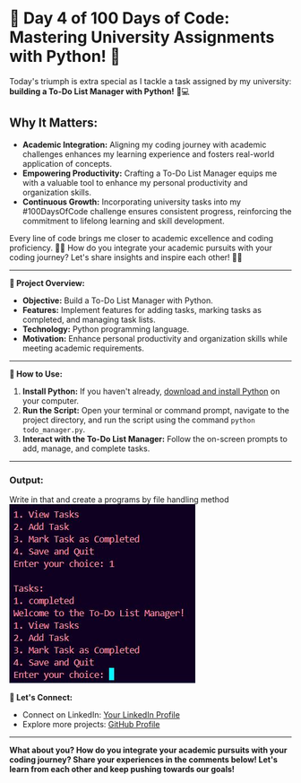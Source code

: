 # 🎉 Day 4 of 100 Days of Code: Mastering University Assignments with Python! 🎉

Today's triumph is extra special as I tackle a task assigned by my university: **building a To-Do List Manager with Python!** 💼💻

## Why It Matters:
- **Academic Integration:** Aligning my coding journey with academic challenges enhances my learning experience and fosters real-world application of concepts.
- **Empowering Productivity:** Crafting a To-Do List Manager equips me with a valuable tool to enhance my personal productivity and organization skills.
- **Continuous Growth:** Incorporating university tasks into my #100DaysOfCode challenge ensures consistent progress, reinforcing the commitment to lifelong learning and skill development.

Every line of code brings me closer to academic excellence and coding proficiency. 💪✨ How do you integrate your academic pursuits with your coding journey? Let's share insights and inspire each other! 🌟💬

---

**🚀 Project Overview:**

- **Objective:** Build a To-Do List Manager with Python.
- **Features:** Implement features for adding tasks, marking tasks as completed, and managing task lists.
- **Technology:** Python programming language.
- **Motivation:** Enhance personal productivity and organization skills while meeting academic requirements.

---

**📝 How to Use:**

1. **Install Python:** If you haven't already, [download and install Python](https://www.python.org/downloads/) on your computer.
2. **Run the Script:** Open your terminal or command prompt, navigate to the project directory, and run the script using the command `python todo_manager.py`.
3. **Interact with the To-Do List Manager:** Follow the on-screen prompts to add, manage, and complete tasks.

---
### Output:
Write in that and create a programs by file handling method
![Output View](Output.png)


**🌟 Let's Connect:**

- Connect on LinkedIn: [Your LinkedIn Profile](https://www.linkedin.com/in/santoshkumarsk/)
- Explore more projects: [GitHub Profile](https://github.com/your-username)

---

**What about you? How do you integrate your academic pursuits with your coding journey? Share your experiences in the comments below! Let's learn from each other and keep pushing towards our goals!**
